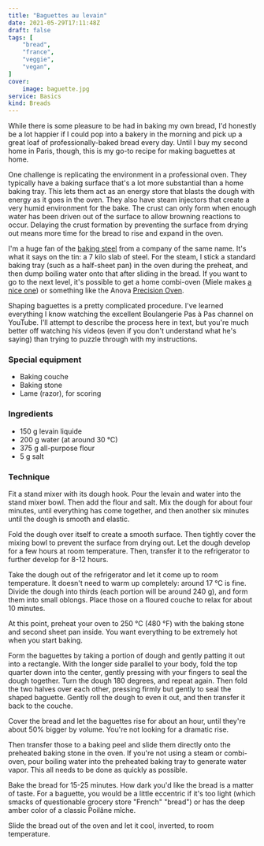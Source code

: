 ```yaml
---
title: "Baguettes au levain"
date: 2021-05-29T17:11:48Z
draft: false
tags: [
    "bread",
    "france",
    "veggie",
    "vegan",
]
cover:
    image: baguette.jpg
service: Basics
kind: Breads
---
```


While there is some pleasure to be had in baking my own bread, I'd honestly be a lot happier if I could pop into a bakery in the morning and pick up a great loaf of professionally-baked bread every day. Until I buy my second home in Paris, though, this is my go-to recipe for making baguettes at home.

One challenge is replicating the environment in a professional oven. They typically have a baking surface that's a lot more substantial than a home baking tray. This lets them act as an energy store that blasts the dough with energy as it goes in the oven. They also have steam injectors that create a very humid environment for the bake. The crust can only form when enough water has been driven out of the surface to allow browning reactions to occur. Delaying the crust formation by preventing the surface from drying out means more time for the bread to rise and expand in the oven.

I'm a huge fan of the [baking steel](https://bakingsteel.com) from a company of the same name. It's what it says on the tin: a 7 kilo slab of steel. For the steam, I stick a standard baking tray (such as a half-sheet pan) in the oven during the preheat, and then dump boiling water onto that after sliding in the bread. If you want to go to the next level, it's possible to get a home combi-oven (Miele makes [a nice one](https://www.mieleusa.com/e/steam-oven-with-full-fledged-oven-function-and-xxl-cavity-dgc-6760-clean-touch-steel-10265740-p)) or something like the Anova [Precision Oven](https://anovaculinary.com/anova-precision-oven/).

Shaping baguettes is a pretty complicated procedure. I've learned everything I know watching the excellent Boulangerie Pas à Pas channel on YouTube. I'll attempt to describe the process here in text, but you're much better off watching his videos (even if you don't understand what he's saying) than trying to puzzle through with my instructions.

### Special equipment

* Baking couche
* Baking stone
* Lame (razor), for scoring

### Ingredients

* 150 g levain liquide
* 200 g water (at around 30 °C)
* 375 g all-purpose flour
* 5 g salt

### Technique

Fit a stand mixer with its dough hook. Pour the levain and water into the stand mixer bowl. Then add the flour and salt. Mix the dough for about four minutes, until everything has come together, and then another six minutes until the dough is smooth and elastic.

Fold the dough over itself to create a smooth surface. Then tightly cover the mixing bowl to prevent the surface from drying out. Let the dough develop for a few hours at room temperature. Then, transfer it to the refrigerator to further develop for 8-12 hours.

Take the dough out of the refrigerator and let it come up to room temperature. It doesn't need to warm up completely: around 17 °C is fine. Divide the dough into thirds (each portion will be around 240 g), and form them into small oblongs. Place those on a floured couche to relax for about 10 minutes.

At this point, preheat your oven to 250 °C (480 °F) with the baking stone and second sheet pan inside. You want everything to be extremely hot when you start baking.

Form the baguettes by taking a portion of dough and gently patting it out into a rectangle. With the longer side parallel to your body, fold the top quarter down into the center, gently pressing with your fingers to seal the dough together. Turn the dough 180 degrees, and repeat again. Then fold the two halves over each other, pressing firmly but gently to seal the shaped baguette. Gently roll the dough to even it out, and then transfer it back to the couche.

Cover the bread and let the baguettes rise for about an hour, until they're about 50% bigger by volume. You're not looking for a dramatic rise.

Then transfer those to a baking peel and slide them directly onto the preheated baking stone in the oven. If you're not using a steam or combi-oven, pour boiling water into the preheated baking tray to generate water vapor. This all needs to be done as quickly as possible.

Bake the bread for 15-25 minutes. How dark you'd like the bread is a matter of taste. For a baguette, you would be a little eccentric if it's too light (which smacks of questionable grocery store "French" "bread") or has the deep amber color of a classic Poilâne mîche.

Slide the bread out of the oven and let it cool, inverted, to room temperature.